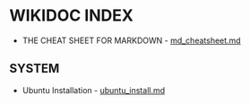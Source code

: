 # WIKIDOC INDEX

* THE CHEAT SHEET FOR MARKDOWN - [md_cheatsheet.md](md_cheatsheet.md)

## SYSTEM
* Ubuntu Installation - [ubuntu_install.md](ubuntu_install.md)
